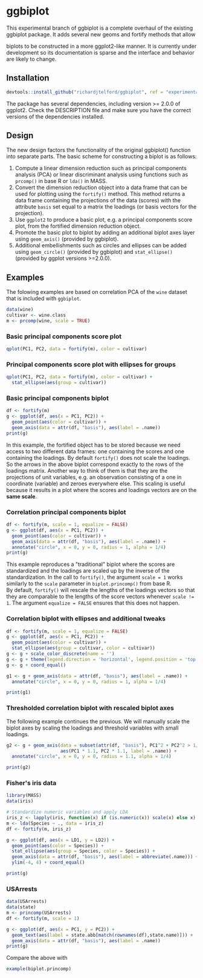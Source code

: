# ggbiplot

This experimental branch of ggbiplot is a complete overhaul of the existing
ggbiplot package.  It adds several new geoms and fortify methods that allow

biplots to be constructed in a more ggplot2-like manner.  It is currently 
under development so its documentation is sparse and the interface and 
behavior are likely to change.  

## Installation
```R
devtools::install_github("richardjtelford/ggbiplot", ref = "experimental")
```

The package has several dependencies, including version >= 2.0.0 of ggplot2.  Check the DESCRIPTION file and make sure you have the correct versions of the dependencies installed.

## Design
The new design factors the functionality of the original ggbiplot() function into separate parts.  The basic scheme for constructing a biplot is as follows:

1. Compute a linear dimension reduction such as principal components analysis (PCA) or linear discriminant analysis using functions such as `prcomp()` in base R or `lda()` in MASS.
2. Convert the dimension reduction object into a data frame that can be used for plotting using the `fortify()` method.  This method returns a data frame containing the projections of the data (scores) with the attribute `basis` set equal to a matrix the loadings (or basis vectors for the projection).
3. Use `ggplot2` to produce a basic plot, e.g. a principal components score plot, from the fortified dimension reduction object.
4. Promote the basic plot to biplot by adding an additional biplot axes layer using `geom_axis()` (provided by ggbiplot).
5. Additional embellishments such as circles and ellipses can be added using `geom_circle()` (provided by ggbiplot) and `stat_ellipse()` (provided by ggplot versions >=2.0.0).


## Examples
The folowing examples are based on correlation PCA of the `wine` dataset that is included with `ggbiplot`.
```R
data(wine)
cultivar <- wine.class
m <- prcomp(wine, scale = TRUE)
```

### Basic principal components score plot
```R
qplot(PC1, PC2, data = fortify(m), color = cultivar)
```

### Principal components score plot with ellipses for groups
```R
qplot(PC1, PC2, data = fortify(m), color = cultivar) + 
  stat_ellipse(aes(group = cultivar))
```

### Basic principal components biplot
```R
df <- fortify(m)
g <- ggplot(df, aes(x = PC1, PC2)) + 
  geom_point(aes(color = cultivar)) +
  geom_axis(data = attr(df, "basis"), aes(label = .name))
print(g)
```
In this example, the fortified object has to be stored because we need 
access to two different data frames: one containing the scores and one containing the loadings.  By default `fortify()` does not scale the 
loadings.  So the arrows in the above biplot correspond exactly to the 
rows of the loadings matrix.  Another way to think of them is that they are 
the projections of unit variables, e.g. an observation consisting of a 
one in coordinate (variable) and zeroes everywhere else.  This scaling is 
useful because it results in a plot where the scores and loadings vectors 
are on the **same scale**.

### Correlation principal components biplot
```R
df <- fortify(m, scale = 1, equalize = FALSE)
g <- ggplot(df, aes(x = PC1, PC2)) + 
  geom_point(aes(color = cultivar)) +
  geom_axis(data = attr(df, "basis"), aes(label = .name)) + 
  annotate("circle", x = 0, y = 0, radius = 1, alpha = 1/4)
print(g)
```
This example reproduces a "traditional" biplot where the scores are 
standardized and the loadings are scaled up by the inverse of the standardization. In the call to `fortify()`,  the argument `scale = 1` works similarly to the `scale` parameter in `biplot.princomp()` from base R.  
By default, `fortify()` will rescale the lengths of the loadings vectors so 
that they are comparable to the lengths of the score vectors whenever `scale != 1`. The argument `equalize = FALSE` ensures that this does not happen.

### Correlation biplot with ellipses and additional tweaks
```R
df <- fortify(m, scale = 1, equalize = FALSE)
g <- ggplot(df, aes(x = PC1, PC2)) + 
  geom_point(aes(color = cultivar)) +
  stat_ellipse(aes(group = cultivar, color = cultivar))
g <- g + scale_color_discrete(name = '')
g <- g + theme(legend.direction = 'horizontal', legend.position = 'top')
g <- g + coord_equal()

g1 <- g + geom_axis(data = attr(df, "basis"), aes(label = .name)) + 
  annotate("circle", x = 0, y = 0, radius = 1, alpha = 1/4)

print(g1)
```

### Thresholded correlation biplot with rescaled biplot axes
The following example continues the previous. We will 
manually scale the biplot axes by scaling the loadings and 
threshold variables with small loadings.
```R
g2 <- g + geom_axis(data = subset(attr(df, "basis"), PC1^2 + PC2^2 > 1/3), 
                    aes(PC1 * 1.1, PC2 * 1.1, label = .name)) +
  annotate("circle", x = 0, y = 0, radius = 1.1, alpha = 1/4)

print(g2)
```

### Fisher's iris data
```R
library(MASS)
data(iris)

# Standardize numeric variables and apply LDA
iris_z <- lapply(iris, function(x) if (is.numeric(x)) scale(x) else x)
m <- lda(Species ~ ., data = iris_z)
df <- fortify(m, iris_z)

g <- ggplot(df, aes(x = LD1, y = LD2)) +
  geom_point(aes(color = Species)) + 
  stat_ellipse(aes(group = Species, color = Species)) +
  geom_axis(data = attr(df, "basis"), aes(label = abbreviate(.name))) + 
  ylim(-4, 4) + coord_equal()

print(g)
```

### USArrests
```R
data(USArrests)
data(state)
m <- princomp(USArrests)
df <- fortify(m, scale = 1)

g <- ggplot(df, aes(x = PC1, y = PC2)) +
  geom_text(aes(label = state.abb[match(rownames(df),state.name)])) +
  geom_axis(data = attr(df, "basis"), aes(label = .name))
print(g)
```
Compare the above with
```R
example(biplot.princomp)
````
